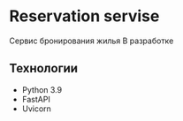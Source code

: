 # Reservation servise

Cервис бронирования жилья
В разработке

## Технологии

- Python 3.9
- FastAPI
- Uvicorn
